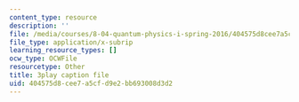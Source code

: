 ```yaml
---
content_type: resource
description: ''
file: /media/courses/8-04-quantum-physics-i-spring-2016/404575d8cee7a5cfd9e2bb693008d3d2_7q32Wnm4dEw.srt
file_type: application/x-subrip
learning_resource_types: []
ocw_type: OCWFile
resourcetype: Other
title: 3play caption file
uid: 404575d8-cee7-a5cf-d9e2-bb693008d3d2
---
```

